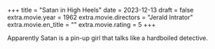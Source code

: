 +++
title = "Satan in High Heels"
date = 2023-12-13
draft = false
extra.movie.year = 1962
extra.movie.directors = "Jerald Intrator"
extra.movie.en_title = ""
extra.movie.rating = 5
+++

Apparently Satan is a pin-up girl that talks like a hardboiled detective.<!-- more -->